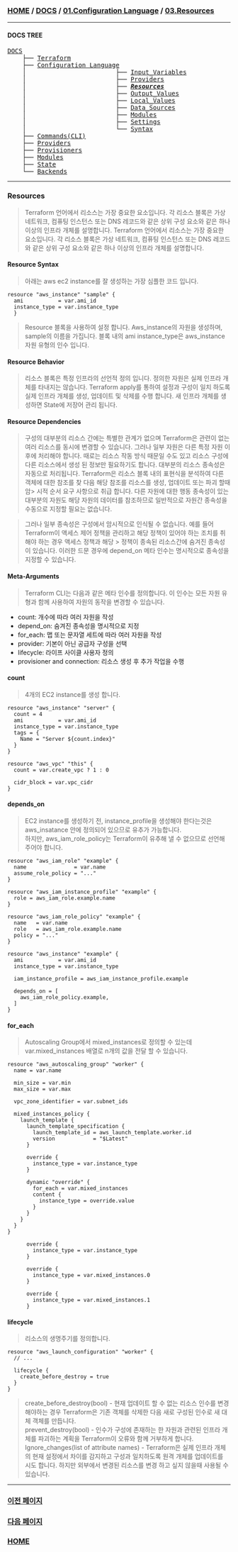 ### [HOME](https://github.com/YGCHO-repo/Terraform/blob/main/README.md) / [DOCS](https://github.com/YGCHO-repo/Terraform/blob/main/DOCS/README.md) / [01.Configuration Language](https://github.com/YGCHO-repo/Terraform/blob/main/DOCS/01_Configuration_Language/README.md) / [03.Resources](https://github.com/YGCHO-repo/Terraform/blob/main/DOCS/01_Configuration_Language/03_Resources/README.md)

---

#### DOCS TREE

<pre>
<a href = "https://github.com/YGCHO-repo/Terraform/blob/main/DOCS/README.md">DOCS</a>
    ├── <a href = "https://github.com/YGCHO-repo/Terraform/blob/main/DOCS/00_Terraform/README.md">Terraform</a>
    ├── <a href = "https://github.com/YGCHO-repo/Terraform/blob/main/DOCS/01_Configuration_Language/README.md">Configuration Language</a>
    │                        ├── <a href = "https://github.com/YGCHO-repo/Terraform/blob/main/DOCS/01_Configuration_Language/01_Input_Variables/README.md">Input_Variables</a>
    │                        ├── <a href = "https://github.com/YGCHO-repo/Terraform/blob/main/DOCS/01_Configuration_Language/02_Providers/README.md">Providers</a>
    │                        ├── <i><b><a href = "https://github.com/YGCHO-repo/Terraform/blob/main/DOCS/01_Configuration_Language/03_Resources/README.md">Resources</a></b></i>
    │                        ├── <a href = "https://github.com/YGCHO-repo/Terraform/blob/main/DOCS/01_Configuration_Language/04_Output_Values/README.md">Output_Values</a>
    │                        ├── <a href = "https://github.com/YGCHO-repo/Terraform/blob/main/DOCS/01_Configuration_Language/05_Local_Values/README.md">Local_Values</a>
    │                        ├── <a href = "https://github.com/YGCHO-repo/Terraform/blob/main/DOCS/01_Configuration_Language/06_Data_Sources/README.md">Data_Sources</a>
    │                        ├── <a href = "https://github.com/YGCHO-repo/Terraform/blob/main/DOCS/01_Configuration_Language/07_Modules/README.md">Modules</a>
    │                        ├── <a href = "https://github.com/YGCHO-repo/Terraform/blob/main/DOCS/01_Configuration_Language/08_Settings/README.md">Settings</a>
    │                        └── <a href = "https://github.com/YGCHO-repo/Terraform/blob/main/DOCS/01_Configuration_Language/09_Syntax/README.md">Syntax</a>
    ├── <a href = "https://github.com/YGCHO-repo/Terraform/blob/main/DOCS/02_Commands(CLI)/README.md">Commands(CLI)</a>
    ├── <a href = "https://github.com/YGCHO-repo/Terraform/blob/main/DOCS/03_Providers/README.md">Providers</a>
    ├── <a href = "https://github.com/YGCHO-repo/Terraform/blob/main/DOCS/04_Provisioners/README.md">Provisioners</a>
    ├── <a href = "https://github.com/YGCHO-repo/Terraform/blob/main/DOCS/05_Modules/README.md">Modules</a>
    ├── <a href = "https://github.com/YGCHO-repo/Terraform/blob/main/DOCS/06_State/README.md">State</a>
    └── <a href = "https://github.com/YGCHO-repo/Terraform/blob/main/DOCS/07_Backends/README.md">Backends</a>
</pre>

---

### Resources

> Terraform 언어에서 리소스는 가장 중요한 요소입니다. 각 리소스 블록은 가상 네트워크, 컴퓨팅 인스턴스 또는 DNS 레코드와 같은 상위 구성 요소와 같은 하나 이상의 인프라 개체를 설명합니다.
> Terraform 언어에서 리소스는 가장 중요한 요소입니다. 각 리소스 블록은 가상 네트워크, 컴퓨팅 인스턴스 또는 DNS 레코드와 같은 상위 구성 요소와 같은 하나 이상의 인프라 개체를 설명합니다.

#### Resource Syntax

> 아래는 aws ec2 instance를 잘 생성하는 가장 심플한 코드 입니다.

```hcl
resource "aws_instance" "sample" {
  ami           = var.ami_id
  instance_type = var.instance_type
  }
```

> Resource 블록을 사용하여 설정 합니다. Aws_instance의 자원을 생성하며, sample의 이름을 가집니다.
> 블록 내의 ami instance_type은 aws_instance 자원 유형의 인수 입니다.

#### Resource Behavior

> 리소스 블록은 특정 인프라의 선언적 정의 입니다. 정의한 자원은 실제 인프라 개체를 타내지는 않습니다.
> Terraform apply를 통하여 설정과 구성이 일치 하도록 실제 인프라 개체를 생성, 업데이트 및 삭제를 수행 합니다.
> 새 인프라 개체를 생성하면 State에 저장어 관리 됩니다.

#### Resource Dependencies

> 구성의 대부분의 리소스 간에는 특별한 관계가 없으며 Terraform은 관련이 없는 여러 리소스를 동시에 변경할 수 있습니다.
> 그러나 일부 자원은 다른 특정 자원 이후에 처리해야 합니다. 때로는 리소스 작동 방식 때문일 수도 있고 리소스 구성에 다른 리소스에서 생성 된 정보만 필요하기도 합니다.
> 대부분의 리소스 종속성은 자동으로 처리됩니다. Terraform은 리소스 블록 내의 표현식을 분석하여 다른 객체에 대한 참조를 찾 다음 해당 참조를 리소스를 생성, 업데이트 또는 파괴 할때 암> 시적 순서 요구 사항으로 취급 합니다. 다른 자원에 대한 행동 종속성이 있는 대부분의 자원도 해당 자원의 데이터를 참조하므로 일반적으로 자원간 종속성을 수동으로 지정할 필요는 없습니다.

> 그러나 일부 종속성은 구성에서 암시적으로 인식될 수 없습니다. 예를 들어 Terraform이 액세스 제어 정책을 관리하고 해당 정책이 있어야 하는 조치를 취해야 하는 경우 액세스 정책과 해당 > 정책이 종속된 리소스간에 숨겨진 종속성이 있습니다. 이러한 드문 경우에 depend_on 메타 인수는 명시적으로 종속성을 지정할 수 있습니다.

#### Meta-Arguments

> Terraform CLI는 다음과 같은 메타 인수를 정의합니다. 이 인수는 모든 자원 유형과 함께 사용하여 자원의 동작을 변경할 수 있습니다.

- count: 개수에 따라 여러 자원을 작성
- depend_on: 숨겨진 종속성을 명시적으로 지정
- for_each: 맵 또는 문자열 세트에 따라 여러 자원을 작성
- provider: 기본이 아닌 공급자 구성을 선택
- lifecycle: 라이프 사이클 사용자 정의
- provisioner and connection: 리소스 생성 후 추가 작업을 수행

#### count

> 4개의 EC2 instance를 생성 합니다.

```hcl
resource "aws_instance" "server" {
  count = 4
  ami           = var.ami_id
  instance_type = var.instance_type
  tags = {
    Name = "Server ${count.index}"
  }
}
```

```hcl
resource "aws_vpc" "this" {
  count = var.create_vpc ? 1 : 0

  cidr_block = var.vpc_cidr
}
```

#### depends_on

> EC2 instance를 생성하기 전, instance_profile을 생성해야 한다는것은 aws_insatance 안에 정의되어 있으므로 유추가 가능합니다.  
> 하지만, aws_iam_role_policy는 Terraform이 유추해 낼 수 없으므로 선언해 주어야 합니다.

```hcl
resource "aws_iam_role" "example" {
  name               = var.name
  assume_role_policy = "..."
}

resource "aws_iam_instance_profile" "example" {
  role = aws_iam_role.example.name
}

resource "aws_iam_role_policy" "example" {
  name   = var.name
  role   = aws_iam_role.example.name
  policy = "..."
}

resource "aws_instance" "example" {
  ami           = var.ami_id
  instance_type = var.instance_type

  iam_instance_profile = aws_iam_instance_profile.example

  depends_on = [
    aws_iam_role_policy.example,
  ]
}
```

#### for_each

> Autoscaling Group에서 mixed_instances로 정의할 수 있는데 var.mixed_instances 배열로 n개의 값을 전달 할 수 있습니다.

```hcl
resource "aws_autoscaling_group" "worker" {
  name = var.name

  min_size = var.min
  max_size = var.max

  vpc_zone_identifier = var.subnet_ids

  mixed_instances_policy {
    launch_template {
      launch_template_specification {
        launch_template_id = aws_launch_template.worker.id
        version            = "$Latest"
      }

      override {
        instance_type = var.instance_type
      }

      dynamic "override" {
        for_each = var.mixed_instances
        content {
          instance_type = override.value
        }
      }
    }
  }
}
```

```hcl
      override {
        instance_type = var.instance_type
      }

      override {
        instance_type = var.mixed_instances.0
      }

      override {
        instance_type = var.mixed_instances.1
      }
```

#### lifecycle

> 리소스의 생명주기를 정의합니다.

```hcl
resource "aws_launch_configuration" "worker" {
  // ...

  lifecycle {
    create_before_destroy = true
  }
}
```

> create_before_destroy(bool) - 현재 업데이트 할 수 없는 리소스 인수를 변경해야하는 경우 Terraform은 기존 객체를 삭제한 다음 새로 구성된 인수로 새 대체 객체를 만듭니다.  
> prevent_destroy(bool) - 인수가 구성에 존재하는 한 자원과 관련된 인프라 개체를 파괴하는 계획을 Terraform이 오류와 함께 거부하게 합니다.  
> Ignore_changes(list of attribute names) - Terraform은 실제 인프라 개체의 현재 설정에서 차이를 감지하고 구성과 일치하도록 원격 개체를 업데이트를 시도 합니다. 하지만 외부에서 변경된 리소스를 변경 하고 싶지 않을때 사용될 수 있습니다.

---

### [이전 페이지](https://github.com/YGCHO-repo/Terraform/blob/main/DOCS/01_Configuration_Language/02_Providers/README.md)

### [다음 페이지](https://github.com/YGCHO-repo/Terraform/blob/main/DOCS/01_Configuration_Language/04_Output_Values/README.md)

### [HOME](https://github.com/YGCHO-repo/Terraform/blob/main/README.md)
